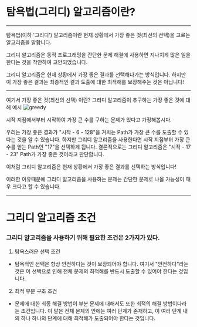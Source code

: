 # 탐욕법(그리디) 알고리즘이란?

----
탐욕법(이하 '그리디') 알고리즘이란 현재 상황에서 가장 좋은 것(최선의 선택)을 고르는 알고리즘을 말합니다.

그리디 알고리즘은 동적 프로그래밍을 간단한 문제 해결에 사용하면 지나치게 많은 일을 한다는 것을 착안하여 고안되었습니다.

그리디 알고리즘은 현재 상황에서 가장 좋은 결과를 선택해나가는 방식입니다. 하지만 이 가장 좋은 결과는 최종적인 결과 도출에 대한 최적해를 보장해주는 것은 아닙니다!

----
여기서 가장 좋은 것(최선의 선택) 이란?
그리디 알고리즘이 추구하는 가장 좋은 것에 대해 예시
![greedy](https://user-images.githubusercontent.com/97833006/151116187-67512f52-093f-43ab-8e30-c5590e748f12.png)

시작 지점에서부터 시작하여 가장 큰 수를 구하는 문제가 있다고 가정해봅시다.

우리는 가장 좋은 결과가 "시작 - 6 - 128"을 거치는 Path가 가장 큰 수를 도출할 수 있다는 것을 알 수 있습니다.
하지만 그리디 알고리즘을 사용한다면 시작 지점부터 가장 큰 수를 얻는 Path인 "17"을 선택하게 됩니다.
결론적으로는 그리디 알고리즘은 "시작 - 17 - 23" Path가 가장 좋은 것이라고 판단합니다.

이처럼 그리디 알고리즘은 현재 상황에서 가장 좋은 결과를 선택하는 방식입니다!

이러한 이유때문에 그리디 알고리즘을 사용하는 문제는 간단한 문제로 나올 가능성이 매우 크다고 할 수 있습니다.

-----

# 그리디 알고리즘 조건

### 그리디 알고리즘을 사용하기 위해 필요한 조건은 2가지가 있다.

1. 탐욕스러운 선택 조건
- 탐욕적인 선택은 항상 안전하다는 것이 보장되어야 합니다. 여기서 "안전하다"라는 것은 이 선택으로 인해 전체 문제의 최적해를 반드시 도출할 수 있어야 한다는 것입니다.

2. 최적 부분 구조 조건
- 문제에 대한 최종 해결 방법이 부분 문제에 대해서도 또한 최적의 해결 방법이다라는 조건입니다.
이 말은 전체 문제의 안에는 여러 단계가 존재하고, 이 여러 단계 내의 하나 하나의 단계에 대해 최적해가 도출되어야 한다는 것입니다.



